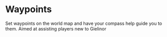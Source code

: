 # Waypoints

Set waypoints on the world map and have your compass help guide you to them. Aimed at assisting players new to Gielinor
